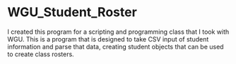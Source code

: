 # WGU_Student_Roster
I created this program for a scripting and programming class that I took with WGU. 
This is a program that is designed to take CSV input of student information and parse that data, creating student objects that can be used to create class rosters.
